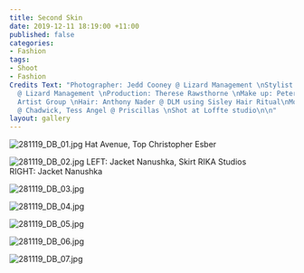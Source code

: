 ```yaml
---
title: Second Skin
date: 2019-12-11 18:19:00 +11:00
published: false
categories:
- Fashion
tags:
- Shoot
- Fashion
Credits Text: "Photographer: Jedd Cooney @ Lizard Management \nStylist: Rosemary Pantling
  @ Lizard Management \nProduction: Therese Rawsthorne \nMake up: Peter Beard @ The
  Artist Group \nHair: Anthony Nader @ DLM using Sisley Hair Ritual\nModels: Varsha
  @ Chadwick, Tess Angel @ Priscillas \nShot at Loffte studio\n\n"
layout: gallery
---
```


![281119_DB_01.jpg](/uploads/281119_DB_01.jpg)
Hat Avenue, Top Christopher Esber 

![281119_DB_02.jpg](/uploads/281119_DB_02.jpg)
LEFT: Jacket Nanushka, Skirt RIKA Studios   
RIGHT: Jacket Nanushka 

![281119_DB_03.jpg](/uploads/281119_DB_03.jpg)

![281119_DB_04.jpg](/uploads/281119_DB_04.jpg)

![281119_DB_05.jpg](/uploads/281119_DB_05.jpg)

![281119_DB_06.jpg](/uploads/281119_DB_06.jpg)

![281119_DB_07.jpg](/uploads/281119_DB_07.jpg)